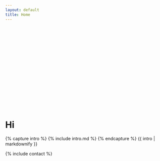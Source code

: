 ```yaml
---
layout: default
title: Home
---
```


<style>
#headshot-img {
    background-image: url("/assets/img/light-512.jpeg");
    background-size: cover;
    width: 100%;
    max-width: 256px;
    margin-bottom: 2em;
}
#headshot-img::after {
    content: "";
    display: block;
    padding-bottom: 100%;
}
@media (prefers-color-scheme: dark) {
    #headshot-img {
        background-image: url("/assets/img/dark-512.jpeg");
    }
}
</style>

<div class="row">
    <div class="col-md-4 float-left">
        <div id="headshot-img"></div>
    </div>
    <div class="col">
    <h1 class="display-1">Hi</h1>
    {% capture intro %}
    {% include intro.md %}
    {% endcapture %}
    {{ intro | markdownify }}
    </div>
</div>

<div class="my-5"></div>

{% include contact %}
